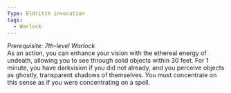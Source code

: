 ```yaml
---
Type: Eldritch invocation
tags:
  - Warlock
---
```

_Prerequisite: 7th-level Warlock_  
As an action, you can enhance your vision with the ethereal energy of undeath, allowing you to see through solid objects within 30 feet. For 1 minute, you have darkvision if you did not already, and you perceive objects as ghostly, transparent shadows of themselves. You must concentrate on this sense as if you were concentrating on a spell.